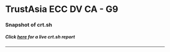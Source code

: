 # TrustAsia ECC DV CA - G9
### Snapshot of crt.sh
##### Click [here](https://crt.sh/?q=7F038A44FC044918B6A89E2B95557D4B438031958E6285CDE2E05FB7E1CCB38A) for a live crt.sh report

---
